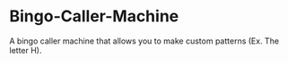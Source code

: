 # Bingo-Caller-Machine

A bingo caller machine that allows you to make custom patterns (Ex. The letter H).
